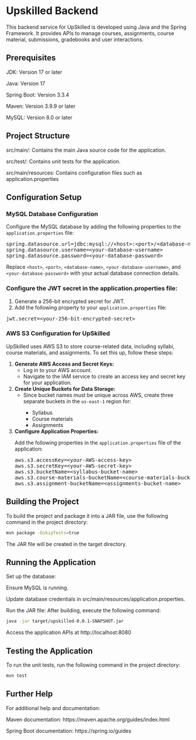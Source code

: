 # **Upskilled Backend**
This backend service for UpSkilled is developed using Java and the Spring Framework. It provides APIs to manage courses, assignments, course material, submissions, gradebooks and user interactions.

## Prerequisites
<p>JDK: Version 17 or later</p>
<p>Java: Version 17</p>
<p>Spring Boot: Version 3.3.4</p>
<p>Maven: Version 3.9.9 or later</p>
<p>MySQL: Version 8.0 or later</p>

## Project Structure
<p>src/main/: Contains the main Java source code for the application.</p>
<p>src/test/: Contains unit tests for the application.</p>
<p>src/main/resources: Contains configuration files such as application.properties</p>

## Configuration Setup
<h3>MySQL Database Configuration</h3>
<p>Configure the MySQL database by adding the following properties to the <code>application.properties</code> file:</p>

<pre>
spring.datasource.url=jdbc:mysql://&lt;host&gt;:&lt;port&gt;/&lt;database-name&gt;
spring.datasource.username=&lt;your-database-username&gt;
spring.datasource.password=&lt;your-database-password&gt;
</pre>

<p>Replace <code>&lt;host&gt;</code>, <code>&lt;port&gt;</code>, <code>&lt;database-name&gt;</code>, <code>&lt;your-database-username&gt;</code>, and <code>&lt;your-database-password&gt;</code> with your actual database connection details.</p>

### Configure the JWT secret in the application.properties file:
<ol>
  <li>Generate a 256-bit encrypted secret for JWT.</li>
  <li>Add the following property to your <code>application.properties</code> file:</li>
</ol>
<pre>
jwt.secret=&lt;your-256-bit-encrypted-secret&gt;
</pre>
<h3>AWS S3 Configuration for UpSkilled</h3>
<p>UpSkilled uses AWS S3 to store course-related data, including syllabi, course materials, and assignments. To set this up, follow these steps:</p>
<ol>
  <li>
    <strong>Generate AWS Access and Secret Keys:</strong>
    <ul>
      <li>Log in to your AWS account.</li>
      <li>Navigate to the IAM service to create an access key and secret key for your application.</li>
    </ul>
  </li>
  <li>
    <strong>Create Unique Buckets for Data Storage:</strong>
    <ul>
      <li>Since bucket names must be unique across AWS, create three separate buckets in the <code>us-east-1</code> region for:</li>
      <ul>
        <li>Syllabus</li>
        <li>Course materials</li>
        <li>Assignments</li>
      </ul>
    </ul>
  </li>
  <li>
    <strong>Configure Application Properties:</strong>
    <p>Add the following properties in the <code>application.properties</code> file of the application:</p>
    <pre>
aws.s3.accessKey=&lt;your-AWS-access-key&gt;
aws.s3.secretKey=&lt;your-AWS-secret-key&gt;
aws.s3.bucketName=&lt;syllabus-bucket-name&gt;
aws.s3.course-materials-bucketName=&lt;course-materials-bucket-name&gt;
aws.s3.assignment-bucketName=&lt;assignments-bucket-name&gt;</pre>
  </li>
</ol>

## Building the Project
<p>To build the project and package it into a JAR file, use the following command in the project directory:</p>

```bash
mvn package -DskipTests=true
```
The JAR file will be created in the target directory.

## Running the Application
<p>Set up the database:</p>
<p>Ensure MySQL is running.</p>
<p>Update database credentials in src/main/resources/application.properties.</p>
<p>Run the JAR file: After building, execute the following command:</p>

```bash
java -jar target/upskilled-0.0.1-SNAPSHOT.jar
```
Access the application APIs at http://localhost:8080
                                            
## Testing the Application
<p>To run the unit tests, run the following command in the project directory: </p>

```bash
mvn test
```

## Further Help
<p>For additional help and documentation:</p>
<p>Maven documentation: https://maven.apache.org/guides/index.html</p>
<p>Spring Boot documentation: https://spring.io/guides</p>
